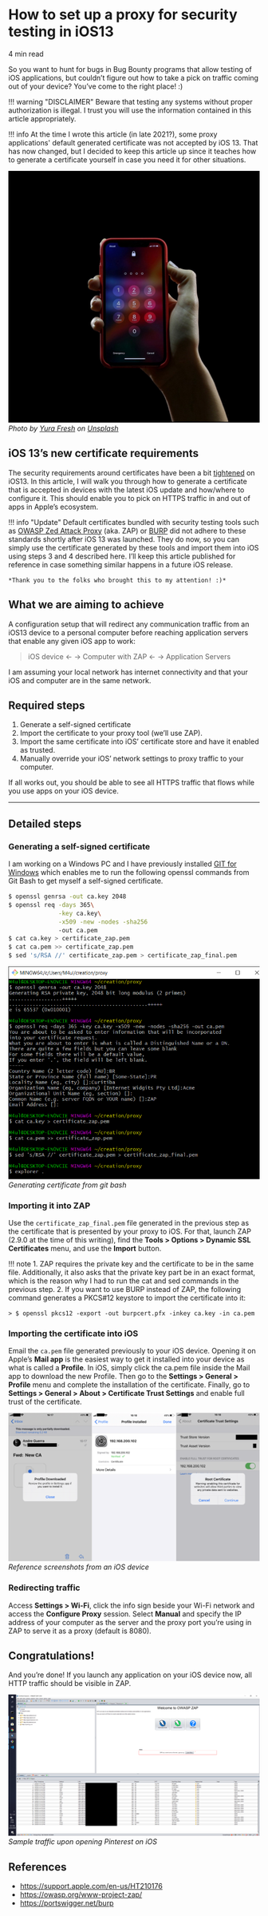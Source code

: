 # How to set up a proxy for security testing in iOS13

4 min read

So you want to hunt for bugs in Bug Bounty programs that allow testing of iOS applications, but couldn’t figure out how to take a pick on traffic coming out of your device? You’ve come to the right place! :)

!!! warning "DISCLAIMER"
    Beware that testing any systems without proper authorization is illegal. I trust you will use the information contained in this article appropriately.

!!! info
    At the time I wrote this article (in late 2021?), some proxy applications' default generated certificate was not accepted by iOS 13. That has now changed, but I decided to keep this article up since it teaches how to generate a certificate yourself in case you need it for other situations.

![phoneLocked](phoneLocked.jpeg)
*Photo by [Yura Fresh](https://unsplash.com/@mr_fresh?utm_source=unsplash&utm_medium=referral&utm_content=creditCopyText) on [Unsplash](https://unsplash.com)*

## iOS 13’s new certificate requirements
The security requirements around certificates have been a bit [tightened](https://support.apple.com/en-us/HT210176) on iOS13. In this article, I will walk you through how to generate a certificate that is accepted in devices with the latest iOS update and how/where to configure it. This should enable you to pick on HTTPS traffic in and out of apps in Apple’s ecosystem.

!!! info "Update"
    Default certificates bundled with security testing tools such as [OWASP Zed Attack Proxy](https://owasp.org/www-project-zap/) (aka. ZAP) or [BURP](https://portswigger.net/burp) did not adhere to these standards shortly after iOS 13 was launched. They do now, so you can simply use the certificate generated by these tools and import them into iOS using steps 3 and 4 described here. I’ll keep this article published for reference in case something similar happens in a future iOS release.
    
    *Thank you to the folks who brought this to my attention! :)*

## What we are aiming to achieve
A configuration setup that will redirect any communication traffic from an iOS13 device to a personal computer before reaching application servers that enable any given iOS app to work:

> iOS device ← → Computer with ZAP ← → Application Servers

I am assuming your local network has internet connectivity and that your iOS and computer are in the same network.

## Required steps
1. Generate a self-signed certificate
1. Import the certificate to your proxy tool (we’ll use ZAP).
1. Import the same certificate into iOS’ certificate store and have it enabled as trusted.
1. Manually override your iOS’ network settings to proxy traffic to your computer.

If all works out, you should be able to see all HTTPS traffic that flows while you use apps on your iOS device.

---

## Detailed steps

### Generating a self-signed certificate
I am working on a Windows PC and I have previously installed [GIT for Windows](https://git-scm.com/downloads) which enables me to run the following openssl commands from Git Bash to get myself a self-signed certificate.

```bash
$ openssl genrsa -out ca.key 2048
$ openssl req -days 365\
              -key ca.key\
              -x509 -new -nodes -sha256 
              -out ca.pem
$ cat ca.key > certificate_zap.pem
$ cat ca.pem >> certificate_zap.pem
$ sed 's/RSA //' certificate_zap.pem > certificate_zap_final.pem
```

![genCert.png](genCert.png)
*Generating certificate from git bash*

### Importing it into ZAP
Use the `certificate_zap_final.pem` file generated in the previous step as the certificate that is presented by your proxy to iOS. For that, launch ZAP (2.9.0 at the time of this writing), find the **Tools > Options > Dynamic SSL Certificates** menu, and use the **Import** button.

!!! note
    1. ZAP requires the private key and the certificate to be in the same file. Additionally, it also asks that the private key part be in an exact format, which is the reason why I had to run the cat and sed commands in the previous step.
    2. If you want to use BURP instead of ZAP, the following command generates a PKCS#12 keystore to import the certificate into it:

    > $ openssl pkcs12 -export -out burpcert.pfx -inkey ca.key -in ca.pem

### Importing the certificate into iOS
Email the `ca.pem` file generated previously to your iOS device. Opening it on Apple’s **Mail app** is the easiest way to get it installed into your device as what is called a **Profile**. In iOS, simply click the ca.pem file inside the Mail app to download the new Profile. Then go to the **Settings > General > Profile** menu and complete the installation of the certificate. Finally, go to **Settings > General > About > Certificate Trust Settings** and enable full trust of the certificate.

![iosReference](iosReference.png)
*Reference screenshots from an iOS device*

### Redirecting traffic
Access **Settings > Wi-Fi**, click the info sign beside your Wi-Fi network and access the **Configure Proxy** session. Select **Manual** and specify the IP address of your computer as the server and the proxy port you’re using in ZAP to serve it as a proxy (default is 8080).

## Congratulations!
And you’re done! If you launch any application on your iOS device now, all HTTP traffic should be visible in ZAP.

![zapSample.png](zapSample.png)
*Sample traffic upon opening Pinterest on iOS*

## References
* https://support.apple.com/en-us/HT210176
* https://owasp.org/www-project-zap/
* https://portswigger.net/burp